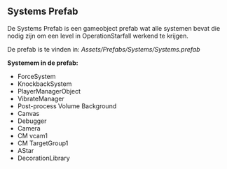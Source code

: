 ## Systems Prefab
De Systems Prefab is een gameobject prefab wat alle systemen bevat die nodig zijn om een level in OperationStarfall werkend te krijgen.

De prefab is te vinden in: _Assets/Prefabs/Systems/Systems.prefab_

**Systemem in de prefab:**
* ForceSystem
* KnockbackSystem
* PlayerManagerObject
* VibrateManager
* Post-process Volume Background
* Canvas
* Debugger
* Camera
* CM vcam1
* CM TargetGroup1
* AStar
* DecorationLibrary